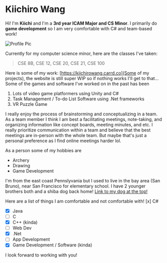 # Kiichiro Wang
Hi! I'm **Kiichi** and I'm a **3rd year ICAM Major and CS Minor**. I primarily do __game development__ so I am very comfortable with C# and team-based work!

<a name="my-custom-anchor-point"></a>
![Profile Pic](CSE110-Profile-Page/ProfilePic.jpg)

Currently for my computer science minor, here are the classes I've taken:
> CSE 8B,
> CSE 12,
> CSE 20,
> CSE 21,
> CSE 100

Here is some of my work: [https://kiichirowang.carrd.co](Some of my projects), the website is still super WIP so if nothing works I'll get to that...
Some of the games and software I've worked on in the past has been
1. Lots of video game platformers using Unity and C#
2. Task Management / To-do List Software using .Net frameworks
3. VR Puzzle Game

I really enjoy the process of brainstorming and conceptualizing in a team. As a team member I think I am best a facilitating meetings, note-taking, and organizing information like concept boards, meeting minutes, and etc. I really prioritize communication within a team and believe that the best meetings are in-person with the whole team. But maybe that's just a personal preference as I find online meetings harder lol.

As a person some of my hobbies are 
- Archery
- Drawing
- Game Development

I'm from the east coast Pennslyvania but I used to live in the bay area (San Bruno), near San Francisco for elementary school. I have 2 younger brothers both and a shiba dog back home! 
[Link to my dog at the top!](#my-custom-anchor-point)

Here are a list of things I am comfortable and not comfortable with!
[x] C#
- [x] Java
- [ ] C
- [x] C++ (kinda)
- [ ] Web Dev
- [x] .Net
- [ ] App Development
- [x] Game Development / Software (kinda) 

I look forward to working with you!